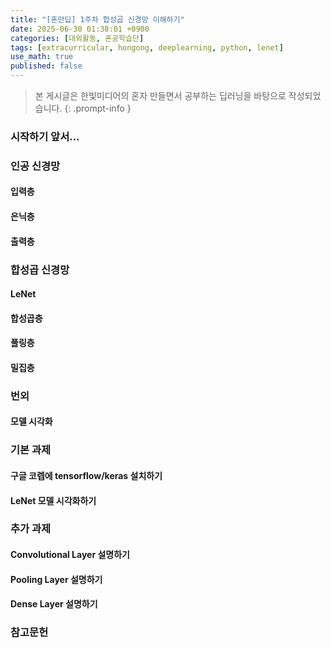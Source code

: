 ```yaml
---
title: "[혼만딥] 1주차 합성곱 신경망 이해하기"
date: 2025-06-30 01:38:01 +0900
categories: [대외활동, 혼공학습단]
tags: [extracurricular, hongong, deeplearning, python, lenet]
use_math: true
published: false
---
```

> 본 게시글은 한빛미디어의 혼자 만들면서 공부하는 딥러닝을 바탕으로 작성되었습니다.
{: .prompt-info }

### 시작하기 앞서...


### 인공 신경망

#### 입력층

#### 은닉층

#### 출력층

### 합성곱 신경망

#### LeNet

#### 합성곱층

#### 풀링층


#### 밀집층


### 번외

#### 모델 시각화

### 기본 과제
#### 구글 코렙에 tensorflow/keras 설치하기

#### LeNet 모델 시각화하기

### 추가 과제
#### Convolutional Layer 설명하기

#### Pooling Layer 설명하기

#### Dense Layer 설명하기

### 참고문헌
